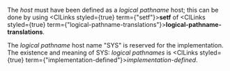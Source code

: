  



The *host* must have been defined as a *logical pathname* host; this can be done by using <ClLinks styled={true} term={"setf"}><b>setf</b></ClLinks> of <ClLinks styled={true} term={"logical-pathname-translations"}><b>logical-pathname-translations</b></ClLinks>. 



The *logical pathname* host name "SYS" is reserved for the implementation. The existence and meaning of SYS: *logical pathnames* is <ClLinks styled={true} term={"implementation-defined"}><i>implementation-defined</i></ClLinks>. 




